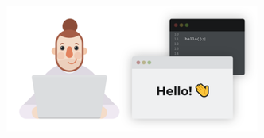 ![Greetings Banner](https://github.com/CassianKnoth/CassianKnoth/raw/main/img/animated-header-2022-01-optimized.svg)
